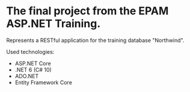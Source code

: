 # The final project from the EPAM ASP.NET Training.

Represents a RESTful application for the training database "Northwind".

Used technologies: 
* ASP.NET Core  
* .NET 6 (C# 10)  
* ADO.NET  
* Entity Framework Core  
